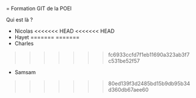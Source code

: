 = Formation GIT de la POEI

Qui est là ?

* Nicolas
<<<<<<< HEAD
<<<<<<< HEAD
* Hayet 
=======
=======
* Charles
>>>>>>> fc6933ccfd7f1eb11690a323ab3f7c531be52f57
* Samsam
>>>>>>> 80ed139f3d2485bd15b9db95b34d360db67aee60

